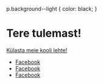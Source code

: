 
<html>

p.background--light {
  color: black;
}

<h1>Tere tulemast!</h1>
<p><a href="http://khk.ee">Külasta meie kooli lehte!</a></p>

<ul>
  <li><a href="http://facebook.com">Facebook</a></li>
  <li><a href="http://facebook.com">Facebook</a></li>
  <li><a href="http://facebook.com">Facebook</a></li>
</ul>

</body>
</html>
